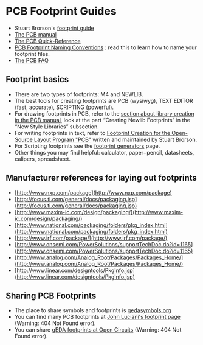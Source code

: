 # PCB Footprint Guides

- Stuart Brorson's [footprint guide](http://wiki.geda-project.org/_media/geda:land_patterns_20070818.pdf)
- [The PCB manual](http://pcb.geda-project.org/pcb-cvs/pcb.html)
- [The PCB Quick-Reference](http://wiki.geda-project.org/geda:pcb-quick_reference#footprint_reference)
- [PCB Footprint Naming Conventions](http://wiki.geda-project.org/geda:pcb_footprint_naming_conventions) : read this to learn how to name your footprint files.
- [The PCB FAQ](http://wiki.geda-project.org/geda:pcb_tips)

## Footprint basics

- There are two types of footprints: M4 and NEWLIB.
- The best tools for creating footprints are PCB (wysiwyg), TEXT EDITOR 
  (fast, accurate), SCRIPTING (powerful).
- For drawing footprints in PCB, refer to the
  [section about library creation in the PCB manual](http://pcb.geda-project.org/pcb-cvs/pcb.html#Library-Creation),
  look at the part “Creating Newlib Footprints” in the “New Style Libraries” subsection.
- For writing footprints in text, refer to
  [Footprint Creation for the Open-Source Layout Program "PCB"](http://wiki.geda-project.org/_media/geda:land_patterns_20070818.pdf)
  written and maintained by Stuart Brorson.
- For Scripting footprints see the
  [footprint generators](http://wiki.geda-project.org/pcb:footprint_generators)
  page.
- Other things you may find helpful: calculator, paper+pencil, datasheets, calipers, spreadsheet.

## Manufacturer references for laying out footprints

- [http://www.nxp.com/package](http://www.nxp.com/package)
- [http://focus.ti.com/general/docs/packaging.jsp](http://focus.ti.com/general/docs/packaging.jsp)
- [http://www.maxim-ic.com/design/packaging/](http://www.maxim-ic.com/design/packaging/)
- [http://www.national.com/packaging/folders/pkg_index.html](http://www.national.com/packaging/folders/pkg_index.html)
- [http://www.irf.com/package/](http://www.irf.com/package/)
- [http://www.onsemi.com/PowerSolutions/supportTechDoc.do?id=1165](http://www.onsemi.com/PowerSolutions/supportTechDoc.do?id=1165)
- [http://www.analog.com/Analog_Root/Packages/Packages_Home/](http://www.analog.com/Analog_Root/Packages/Packages_Home/)
- [http://www.linear.com/designtools/PkgInfo.jsp](http://www.linear.com/designtools/PkgInfo.jsp)

## Sharing PCB Footprints

- The place to share symbols and footprints is [gedasymbols.org](http://www.gedasymbols.org/)
- You can find many PCB footprints at [John Luciani's footprint page](http://www.luciani.org/geda/pcb/pcb-footprint-list.html) (Warning: 404 Not Found error).
- You can share [gEDA footprints at Open Circuits](http://opencircuits.com/PCB_Footprints) (Warning: 404 Not Found error).
